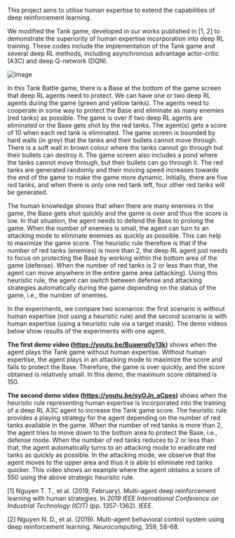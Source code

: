 This project aims to utilise human expertise to extend the capabilities of deep reinforcement learning. 

We modified the Tank game, developed in our works published in [1, 2] to demonstrate the superiority of human expertise incorporation into deep RL training. These codes include the implementation of the Tank game and several deep RL methods, including asynchronous advantage actor-critic (A3C) and deep Q-network (DQN).

![image](https://user-images.githubusercontent.com/59295532/113085936-71c6c380-922c-11eb-8748-dc629607f344.png)

In this Tank Battle game, there is a Base at the bottom of the game screen that deep RL agents need to protect. We can have one or two deep RL agents during the game (green and yellow tanks). The agents need to cooperate in some way to protect the Base and eliminate as many enemies (red tanks) as possible. The game is over if two deep RL agents are eliminated or the Base gets shot by the red tanks. The agent(s) gets a score of 10 when each red tank is eliminated. The game screen is bounded by hard walls (in grey) that the tanks and their bullets cannot move through. There is a soft wall in brown colour where the tanks cannot go through but their bullets can destroy it. The game screen also includes a pond where the tanks cannot move through, but their bullets can go through it. The red tanks are generated randomly and their moving speed increases towards the end of the game to make the game more dynamic. Initially, there are five red tanks, and when there is only one red tank left, four other red tanks will be generated.

The human knowledge shows that when there are many enemies in the game, the Base gets shot quickly and the game is over and thus the score is low. In that situation, the agent needs to defend the Base to prolong the game. When the number of enemies is small, the agent can turn to an attacking mode to eliminate enemies as quickly as possible. This can help to maximize the game score. The heuristic rule therefore is that if the number of red tanks (enemies) is more than 2, the deep RL agent just needs to focus on protecting the Base by working within the bottom area of the game (defense). When the number of red tanks is 2 or less than that, the agent can move anywhere in the entire game area (attacking). Using this heuristic rule, the agent can switch between defense and attacking strategies automatically during the game depending on the status of the game, i.e., the number of enemies.

In the experiments, we compare two scenarios: the first scenario is without human expertise (not using a heuristic rule) and the second scenario is with human expertise (using a heuristic rule via a target mask). The demo videos below show results of the experiments with one agent.

**The first demo video (https://youtu.be/Buawrq0y13k)** shows when the agent plays the Tank game without human expertise. Without human expertise, the agent plays in an attacking mode to maximize the score and fails to protect the Base. Therefore, the game is over quickly, and the score obtained is relatively small. In this demo, the maximum score obtained is 150.

**The second demo video (https://youtu.be/syOJn_aCpes)** shows when the heuristic rule representing human expertise is incorporated into the training of a deep RL A3C agent to increase the Tank game score. The heuristic rule provides a playing strategy for the agent depending on the number of red tanks available in the game. When the number of red tanks is more than 2, the agent tries to move down to the bottom area to protect the Base, i.e., defense mode. When the number of red tanks reduces to 2 or less than that, the agent automatically turns to an attacking mode to eradicate red tanks as quickly as possible. In the attacking mode, we observe that the agent moves to the upper area and thus it is able to eliminate red tanks quicker. This video shows an example where the agent obtains a score of 550 using the above strategic heuristic rule.

[1] Nguyen T. T., et al. (2019, February). Multi-agent deep reinforcement learning with human strategies. In _2019 IEEE International Conference on Industrial Technology (ICIT)_ (pp. 1357-1362). IEEE.

[2]	Nguyen N. D., et al. (2019). Multi-agent behavioral control system using deep reinforcement learning. _Neurocomputing_, 359, 58-68.

